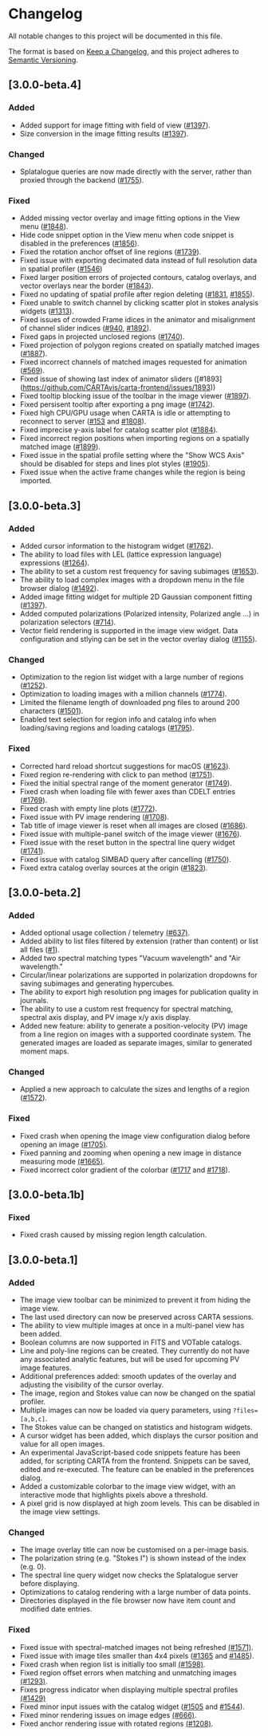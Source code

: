 # Changelog
All notable changes to this project will be documented in this file.

The format is based on [Keep a Changelog](https://keepachangelog.com/en/1.0.0/),
and this project adheres to [Semantic Versioning](https://semver.org/spec/v2.0.0.html).

## [3.0.0-beta.4]

### Added
* Added support for image fitting with field of view ([#1397](https://github.com/CARTAvis/carta-frontend/issues/1397)).
* Size conversion in the image fitting results ([#1397](https://github.com/CARTAvis/carta-frontend/issues/1397)).
### Changed
* Splatalogue queries are now made directly with the server, rather than proxied through the backend ([#1755](https://github.com/CARTAvis/carta-frontend/issues/1755)).
### Fixed
* Added missing vector overlay and image fitting options in the View menu ([#1848](https://github.com/CARTAvis/carta-frontend/issues/1848)).
* Hide code snippet option in the View menu when code snippet is disabled in the preferences ([#1856](https://github.com/CARTAvis/carta-frontend/issues/1856)).
* Fixed the rotation anchor offset of line regions ([#1739](https://github.com/CARTAvis/carta-frontend/issues/1739)).
* Fixed issue with exporting decimated data instead of full resolution data in spatial profiler ([#1546](https://github.com/CARTAvis/carta-frontend/issues/1546))
* Fixed larger position errors of projected contours, catalog overlays, and vector overlays near the border ([#1843](https://github.com/CARTAvis/carta-frontend/issues/1843)).
* Fixed no updating of spatial profile after region deleting ([#1831](https://github.com/CARTAvis/carta-frontend/issues/1831), [#1855](https://github.com/CARTAvis/carta-frontend/issues/1855)).
* Fixed unable to switch channel by clicking scatter plot in stokes analysis widgets ([#1313](https://github.com/CARTAvis/carta-frontend/issues/1313)).
* Fixed issues of crowded Frame idices in the animator and misalignment of channel slider indices ([#940](https://github.com/CARTAvis/carta-frontend/issues/940), [#1892](https://github.com/CARTAvis/carta-frontend/issues/1892)).
* Fixed gaps in projected unclosed regions ([#1740](https://github.com/CARTAvis/carta-frontend/issues/1740)).
* Fixed projection of polygon regions created on spatially matched images ([#1887](https://github.com/CARTAvis/carta-frontend/issues/1887)).
* Fixed incorrect channels of matched images requested for animation ([#569](https://github.com/CARTAvis/carta-frontend/issues/569)).
* Fixed issue of showing last index of animator sliders ([#1893] (https://github.com/CARTAvis/carta-frontend/issues/1893))
* Fixed tooltip blocking issue of the toolbar in the image viewer ([#1897](https://github.com/CARTAvis/carta-frontend/issues/1897)).
* Fixed persisent tooltip after exporting a png image ([#1742](https://github.com/CARTAvis/carta-frontend/issues/1742)).
* Fixed high CPU/GPU usage when CARTA is idle or attempting to reconnect to server ([#153](https://github.com/CARTAvis/carta/issues/153) and [#1808](https://github.com/CARTAvis/carta-frontend/issues/1808)).
* Fixed imprecise y-axis label for catalog scatter plot ([#1884](https://github.com/CARTAvis/carta-frontend/issues/1884)).
* Fixed incorrect region positions when importing regions on a spatially matched image ([#1899](https://github.com/CARTAvis/carta-frontend/issues/1899)).
* Fixed issue in the spatial profile setting where the "Show WCS Axis" should be disabled for steps and lines plot styles ([#1905](https://github.com/CARTAvis/carta-frontend/issues/1905)).
* Fixed issue when the active frame changes while the region is being imported.


## [3.0.0-beta.3]

### Added
* Added cursor information to the histogram widget ([#1762](https://github.com/CARTAvis/carta-frontend/issues/1762)).
* The ability to load files with LEL (lattice expression language) expressions ([#1264](https://github.com/CARTAvis/carta-frontend/issues/1264)).
* The ability to set a custom rest frequency for saving subimages ([#1653](https://github.com/CARTAvis/carta-frontend/issues/1653)).
* The ability to load complex images with a dropdown menu in the file browser dialog ([#1492](https://github.com/CARTAvis/carta-frontend/issues/1492)).
* Added image fitting widget for multiple 2D Gaussian component fitting ([#1397](https://github.com/CARTAvis/carta-frontend/issues/1397)).
* Added computed polarizations (Polarized intensity, Polarized angle ...) in polarization selectors ([#714](https://github.com/CARTAvis/carta-frontend/issues/714)).
* Vector field rendering is supported in the image view widget. Data configuration and stlying can be set in the vector overlay dialog ([#1155](https://github.com/CARTAvis/carta-frontend/issues/1155)).
### Changed
* Optimization to the region list widget with a large number of regions ([#1252](https://github.com/CARTAvis/carta-frontend/issues/1252)).
* Optimization to loading images with a million channels ([#1774](https://github.com/CARTAvis/carta-frontend/issues/1774)).
* Limited the filename length of downloaded png files to around 200 characters ([#1501](https://github.com/CARTAvis/carta-frontend/issues/1501)).
* Enabled text selection for region info and catalog info when loading/saving regions and loading catalogs ([#1795](https://github.com/CARTAvis/carta-frontend/issues/1795)).
### Fixed
* Corrected hard reload shortcut suggestions for macOS ([#1623](https://github.com/CARTAvis/carta-frontend/issues/1623)).
* Fixed region re-rendering with click to pan method ([#1751](https://github.com/CARTAvis/carta-frontend/issues/1751)).
* Fixed the initial spectral range of the moment generator ([#1749](https://github.com/CARTAvis/carta-frontend/issues/1749)).
* Fixed crash when loading file with fewer axes than CDELT entries ([#1769](https://github.com/CARTAvis/carta-frontend/issues/1769)).
* Fixed crash with empty line plots ([#1772](https://github.com/CARTAvis/carta-frontend/issues/1772)).
* Fixed issue with PV image rendering ([#1708](https://github.com/CARTAvis/carta-frontend/issues/1708)).
* Tab title of image viewer is reset when all images are closed ([#1686](https://github.com/CARTAvis/carta-frontend/issues/1686)).
* Fixed issue with multiple-panel switch of the image viewer ([#1676](https://github.com/CARTAvis/carta-frontend/issues/1676)).
* Fixed issue with the reset button in the spectral line query widget ([#1741](https://github.com/CARTAvis/carta-frontend/issues/1741)).
* Fixed issue with catalog SIMBAD query after cancelling ([#1750](https://github.com/CARTAvis/carta-frontend/issues/1750)).
* Fixed extra catalog overlay sources at the origin ([#1823](https://github.com/CARTAvis/carta-frontend/issues/1823)).

## [3.0.0-beta.2]

### Added
* Added optional usage collection / telemetry [(#637)](https://github.com/CARTAvis/carta-frontend/issues/637).
* Added ability to list files filtered by extension (rather than content) or list all files ([#1](https://github.com/CARTAvis/carta/issues/1)).
* Added two spectral matching types "Vacuum wavelength" and "Air wavelength."
* Circular/linear polarizations are supported in polarization dropdowns for saving subimages and generating hypercubes.
* The ability to export high resolution png images for publication quality in journals.
* The ability to use a custom rest frequency for spectral matching, spectral axis display, and PV image x/y axis display.
* Added new feature: ability to generate a position-velocity (PV) image from a line region on images with a supported coordinate system. The generated images are loaded as separate images, similar to generated moment maps.
### Changed
* Applied a new approach to calculate the sizes and lengths of a region ([#1572](https://github.com/CARTAvis/carta-frontend/issues/1572)).
### Fixed
* Fixed crash when opening the image view configuration dialog before opening an image [(#1705)](https://github.com/CARTAvis/carta-frontend/issues/1705).
* Fixed panning and zooming when opening a new image in distance measuring mode [(#1665)](https://github.com/CARTAvis/carta-frontend/issues/1665).
* Fixed incorrect color gradient of the colorbar ([#1717](https://github.com/CARTAvis/carta-frontend/issues/1717) and [#1718](https://github.com/CARTAvis/carta-frontend/issues/1718)).

## [3.0.0-beta.1b]

### Fixed
* Fixed crash caused by missing region length calculation.

## [3.0.0-beta.1]

### Added
* The image view toolbar can be minimized to prevent it from hiding the image view.
* The last used directory can now be preserved across CARTA sessions.
* The ability to view multiple images at once in a multi-panel view has been added.
* Boolean columns are now supported in FITS and VOTable catalogs.
* Line and poly-line regions can be created. They currently do not have any associated analytic features, but will be used for upcoming PV image features.
* Additional preferences added: smooth updates of the overlay and adjusting the visibility of the cursor overlay.
* The image, region and Stokes value can now be changed on the spatial profiler.
* Multiple images can now be loaded via query parameters, using `?files=[a,b,c]`.
* The Stokes value can be changed on statistics and histogram widgets.
* A cursor widget has been added, which displays the cursor position and value for all open images.
* An experimental JavaScript-based code snippets feature has been added, for scripting CARTA from the frontend. Snippets can be saved, edited and re-executed. The feature can be enabled in the preferences dialog.
* Added a customizable colorbar to the image view widget, with an interactive mode that highlights pixels above a threshold.
* A pixel grid is now displayed at high zoom levels. This can be disabled in the image view settings.
### Changed
* The image overlay title can now be customised on a per-image basis.
* The polarization string (e.g. "Stokes I") is shown instead of the index (e.g. 0).
* The spectral line query widget now checks the Splatalogue server before displaying.
* Optimizations to catalog rendering with a large number of data points.
* Directories displayed in the file browser now have item count and modified date entries. 
### Fixed
* Fixed issue with spectral-matched images not being refreshed [(#1571)](https://github.com/CARTAvis/carta-frontend/issues/1571).
* Fixed issue with image tiles smaller than 4x4 pixels ([#1365](https://github.com/CARTAvis/carta-frontend/issues/1365) and [#1485](https://github.com/CARTAvis/carta-frontend/issues/1485)).
* Fixed crash when region list is initially too small [(#1598)](https://github.com/CARTAvis/carta-frontend/issues/1598).
* Fixed region offset errors when matching and unmatching images [(#1293)](https://github.com/CARTAvis/carta-frontend/issues/1293).
* Fixes progress indicator when displaying multiple spectral profiles [(#1429)](https://github.com/CARTAvis/carta-frontend/issues/1429)
* Fixed minor input issues with the catalog widget ([#1505](https://github.com/CARTAvis/carta-frontend/issues/1505) and [#1544](https://github.com/CARTAvis/carta-frontend/issues/1544)).
* Fixed minor rendering issues on image edges [(#666)](https://github.com/CARTAvis/carta-frontend/issues/666).
* Fixed anchor rendering issue with rotated regions [(#1208)](https://github.com/CARTAvis/carta-frontend/issues/1208).
